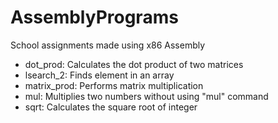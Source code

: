 # AssemblyPrograms
School assignments made using x86 Assembly

* dot_prod: Calculates the dot product of two matrices
* lsearch_2: Finds element in an array
* matrix_prod: Performs matrix multiplication
* mul: Multiplies two numbers without using "mul" command
* sqrt: Calculates the square root of integer
